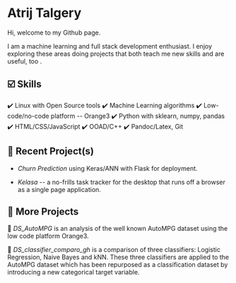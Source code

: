 # Atrij Talgery

Hi, welcome to my Github page. 

I am a machine learning and full stack development enthusiast. I enjoy exploring these areas doing projects that both teach me new skills and are useful, too .

## :ballot_box_with_check: Skills

:heavy_check_mark: Linux with Open Source tools
:heavy_check_mark: Machine Learning algorithms
:heavy_check_mark: Low-code/no-code platform -- Orange3
:heavy_check_mark: Python with sklearn, numpy, pandas
:heavy_check_mark: HTML/CSS/JavaScript
:heavy_check_mark: OOAD/C++
:heavy_check_mark: Pandoc/Latex, Git

## :large_blue_circle: Recent Project(s)
- *Churn Prediction* using Keras/ANN with Flask for deployment.

- *Kelasa* -- a no-frills task tracker for the desktop that runs off a browser as a single page application.

## :large_blue_circle: More Projects
:small_blue_diamond: *DS_AutoMPG* is an analysis of the well known AutoMPG dataset using the low code platform Orange3.

:small_blue_diamond:  *DS_classifier_comparo_gh* is a comparison of three classifiers: Logistic Regression, Naive Bayes and kNN. These three classifiers are applied to the AutoMPG dataset which has been repurposed as a classification dataset by introducing a new categorical target variable. 
